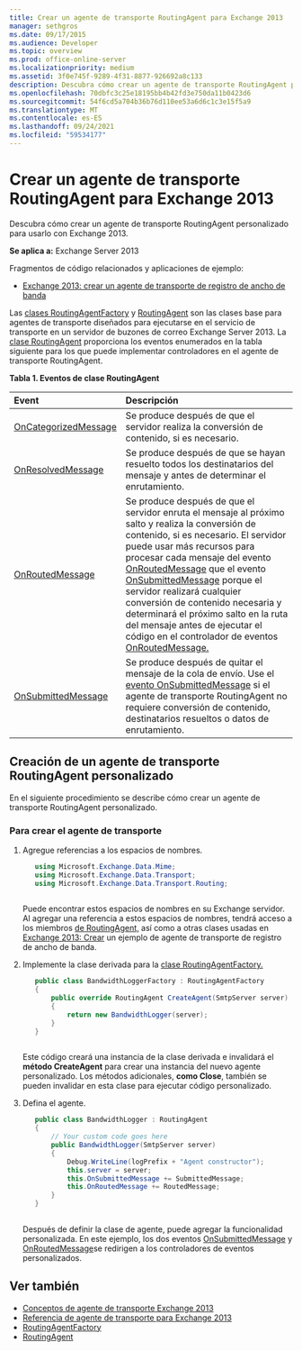 ```yaml
---
title: Crear un agente de transporte RoutingAgent para Exchange 2013
manager: sethgros
ms.date: 09/17/2015
ms.audience: Developer
ms.topic: overview
ms.prod: office-online-server
ms.localizationpriority: medium
ms.assetid: 3f0e745f-9289-4f31-8877-926692a8c133
description: Descubra cómo crear un agente de transporte RoutingAgent personalizado para usarlo con Exchange 2013.
ms.openlocfilehash: 70dbfc3c25e18195bb4b42fd3e750da11b0423d6
ms.sourcegitcommit: 54f6cd5a704b36b76d110ee53a6d6c1c3e15f5a9
ms.translationtype: MT
ms.contentlocale: es-ES
ms.lasthandoff: 09/24/2021
ms.locfileid: "59534177"
---
```

# <a name="create-a-routingagent-transport-agent-for-exchange-2013"></a>Crear un agente de transporte RoutingAgent para Exchange 2013

Descubra cómo crear un agente de transporte RoutingAgent personalizado para usarlo con Exchange 2013.
  
**Se aplica a:** Exchange Server 2013
  
Fragmentos de código relacionados y aplicaciones de ejemplo:

- [Exchange 2013: crear un agente de transporte de registro de ancho de banda](https://code.msdn.microsoft.com/Exchange/Exchange-2013-Build-a-d61a4aaa)
  
Las [clases RoutingAgentFactory](https://msdn.microsoft.com/library/Microsoft.Exchange.Data.Transport.Routing.RoutingAgentFactory.aspx) y [RoutingAgent](https://msdn.microsoft.com/library/Microsoft.Exchange.Data.Transport.Routing.RoutingAgent.aspx) son las clases base para agentes de transporte diseñados para ejecutarse en el servicio de transporte en un servidor de buzones de correo Exchange Server 2013. La [clase RoutingAgent](https://msdn.microsoft.com/library/Microsoft.Exchange.Data.Transport.Routing.RoutingAgent.aspx) proporciona los eventos enumerados en la tabla siguiente para los que puede implementar controladores en el agente de transporte RoutingAgent. 
  
**Tabla 1. Eventos de clase RoutingAgent**

|**Event**|**Descripción**|
|:-----|:-----|
|[OnCategorizedMessage](https://msdn.microsoft.com/library/Microsoft.Exchange.Data.Transport.Routing.RoutingAgent.OnCategorizedMessage.aspx) <br/> |Se produce después de que el servidor realiza la conversión de contenido, si es necesario.  <br/> |
|[OnResolvedMessage](https://msdn.microsoft.com/library/Microsoft.Exchange.Data.Transport.Routing.RoutingAgent.OnResolvedMessage.aspx) <br/> |Se produce después de que se hayan resuelto todos los destinatarios del mensaje y antes de determinar el enrutamiento.  <br/> |
|[OnRoutedMessage](https://msdn.microsoft.com/library/Microsoft.Exchange.Data.Transport.Routing.RoutingAgent.OnRoutedMessage.aspx) <br/> |Se produce después de que el servidor enruta el mensaje al próximo salto y realiza la conversión de contenido, si es necesario. El servidor puede usar más recursos para procesar cada mensaje del evento [OnRoutedMessage](https://msdn.microsoft.com/library/Microsoft.Exchange.Data.Transport.Routing.RoutingAgent.OnRoutedMessage.aspx) que el evento [OnSubmittedMessage](https://msdn.microsoft.com/library/Microsoft.Exchange.Data.Transport.Routing.RoutingAgent.OnSubmittedMessage.aspx) porque el servidor realizará cualquier conversión de contenido necesaria y determinará el próximo salto en la ruta del mensaje antes de ejecutar el código en el controlador de eventos [OnRoutedMessage.](https://msdn.microsoft.com/library/Microsoft.Exchange.Data.Transport.Routing.RoutingAgent.OnRoutedMessage.aspx)  <br/> |
|[OnSubmittedMessage](https://msdn.microsoft.com/library/Microsoft.Exchange.Data.Transport.Routing.RoutingAgent.OnSubmittedMessage.aspx) <br/> |Se produce después de quitar el mensaje de la cola de envío. Use el [evento OnSubmittedMessage](https://msdn.microsoft.com/library/Microsoft.Exchange.Data.Transport.Routing.RoutingAgent.OnSubmittedMessage.aspx) si el agente de transporte RoutingAgent no requiere conversión de contenido, destinatarios resueltos o datos de enrutamiento.  <br/> |
   
## <a name="creating-a-custom-routingagent-transport-agent"></a>Creación de un agente de transporte RoutingAgent personalizado

En el siguiente procedimiento se describe cómo crear un agente de transporte RoutingAgent personalizado. 
  
### <a name="to-create-the-transport-agent"></a>Para crear el agente de transporte

1. Agregue referencias a los espacios de nombres.
    
   ```cs
      using Microsoft.Exchange.Data.Mime;
      using Microsoft.Exchange.Data.Transport;
      using Microsoft.Exchange.Data.Transport.Routing;
  
   ```

   Puede encontrar estos espacios de nombres en su Exchange servidor. Al agregar una referencia a estos espacios de nombres, tendrá acceso a los miembros [de RoutingAgent,](https://msdn.microsoft.com/library/Microsoft.Exchange.Data.Transport.Routing.RoutingAgent.aspx) así como a otras clases usadas en [Exchange 2013: Crear](https://code.msdn.microsoft.com/Exchange/Exchange-2013-Build-a-d61a4aaa) un ejemplo de agente de transporte de registro de ancho de banda. 
    
2. Implemente la clase derivada para la [clase RoutingAgentFactory.](https://msdn.microsoft.com/library/Microsoft.Exchange.Data.Transport.Routing.RoutingAgentFactory.aspx) 
    
   ```cs
      public class BandwidthLoggerFactory : RoutingAgentFactory
      {
          public override RoutingAgent CreateAgent(SmtpServer server)
          {
              return new BandwidthLogger(server);
          }
      }
  
   ```

   Este código creará una instancia de la clase derivada e invalidará el **método CreateAgent** para crear una instancia del nuevo agente personalizado. Los métodos adicionales, **como Close**, también se pueden invalidar en esta clase para ejecutar código personalizado. 
    
3. Defina el agente.
    
   ```cs
      public class BandwidthLogger : RoutingAgent
      {
          // Your custom code goes here
          public BandwidthLogger(SmtpServer server)
          {
              Debug.WriteLine(logPrefix + "Agent constructor");
              this.server = server;
              this.OnSubmittedMessage += SubmittedMessage;
              this.OnRoutedMessage += RoutedMessage;
          }
      }
  
   ```

   Después de definir la clase de agente, puede agregar la funcionalidad personalizada. En este ejemplo, los dos eventos [OnSubmittedMessage](https://msdn.microsoft.com/library/Microsoft.Exchange.Data.Transport.Routing.RoutingAgent.OnSubmittedMessage.aspx) y [OnRoutedMessage](https://msdn.microsoft.com/library/Microsoft.Exchange.Data.Transport.Routing.RoutingAgent.OnRoutedMessage.aspx)se redirigen a los controladores de eventos personalizados. 
    
## <a name="see-also"></a>Ver también

- [Conceptos de agente de transporte Exchange 2013](transport-agent-concepts-in-exchange-2013.md)    
- [Referencia de agente de transporte para Exchange 2013](transport-agent-reference-for-exchange-2013.md)    
- [RoutingAgentFactory](https://msdn.microsoft.com/library/Microsoft.Exchange.Data.Transport.Routing.RoutingAgentFactory.aspx)    
- [RoutingAgent](https://msdn.microsoft.com/library/Microsoft.Exchange.Data.Transport.Routing.RoutingAgent.aspx)
    

